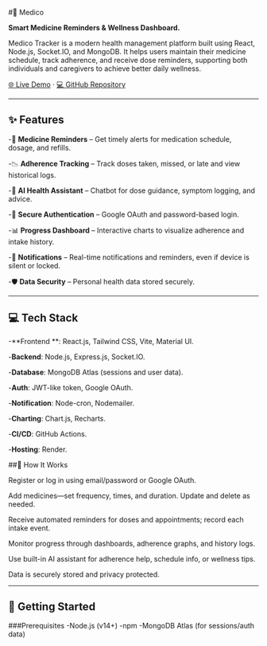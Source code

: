 #🏥 Medico 

**Smart Medicine Reminders & Wellness Dashboard.**

Medico Tracker is a modern health management platform built using React, Node.js, Socket.IO, and MongoDB. It helps users maintain their medicine schedule, track adherence, and receive dose reminders, supporting both individuals and caregivers to achieve better daily wellness.

[🌐 Live Demo](https://medico-tracker.onrender.com) · [💻 GitHub Repository](https://github.com/Pranay-Mathurkar/CodeSangam)

---

## ✨ Features

-💊 **Medicine Reminders** – Get timely alerts for medication schedule, dosage, and refills.​

-📉 **Adherence Tracking** – Track doses taken, missed, or late and view historical logs.​

-💬 **AI Health Assistant** – Chatbot for dose guidance, symptom logging, and advice.​​

-👤 **Secure Authentication** – Google OAuth and password-based login.​​

-📊 **Progress Dashboard** – Interactive charts to visualize adherence and intake history.​

-🔔 **Notifications** – Real-time notifications and reminders, even if device is silent or locked.​

-🛡️ **Data Security** – Personal health data stored securely.

---

## 💻 Tech Stack 

 -**Frontend **: React.js, Tailwind CSS, Vite, Material UI.​

-**Backend**: Node.js, Express.js, Socket.IO.​

-**Database**: MongoDB Atlas (sessions and user data).​

-**Auth**: JWT-like token, Google OAuth.​

-**Notification**: Node-cron, Nodemailer.​

-**Charting**: Chart.js, Recharts.​

-**CI/CD**: GitHub Actions.​

-**Hosting**: Render.​

##🔧 How It Works

Register or log in using email/password or Google OAuth.​

Add medicines—set frequency, times, and duration. Update and delete as needed.​​

Receive automated reminders for doses and appointments; record each intake event.​​

Monitor progress through dashboards, adherence graphs, and history logs.​

Use built-in AI assistant for adherence help, schedule info, or wellness tips.​

Data is securely stored and privacy protected.​​

---

## 🚀 Getting Started

###Prerequisites
-Node.js (v14+)
-npm
-MongoDB Atlas (for sessions/auth data)
